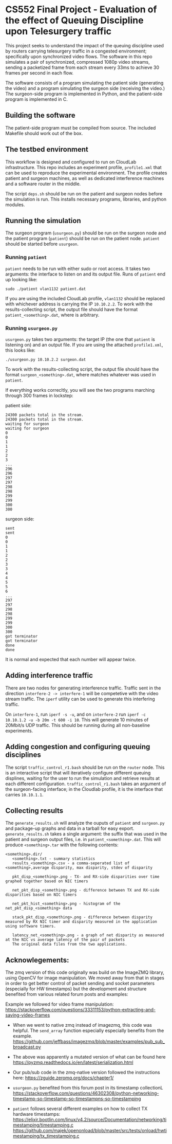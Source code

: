 # CS552 Final Project - Evaluation of the effect of Queuing Discipline upon Telesurgery traffic
This project seeks to understand the impact of the queuing discipline used by routers carrying telesurgery traffic in a congested environment; specifically upon synchronized video flows. The software in this repo simulates a pair of synchronized, compressed 1080p video streams, sending a packetized frame from each stream every 33ms to achieve 30 frames per second in each flow.

The software consists of a program simulating the patient side (generating the video) and a program simulating the surgeon side (receiving the video.) The surgeon-side program is implemented in Python, and the patient-side program is implemented in C.

## Building the software
The patient-side program must be compiled from source. The included Makefile should work out of the box.

## The testbed environment
This workflow is designed and configured to run on CloudLab infrastructure. This repo includes an experiment profile, `profile1.xml` that can be used to reproduce the experimental environment. The profile creates patient and surgeon machines, as well as dedicated interference machines and a software router in the middle.

The script `deps.sh` should be run on the patient and surgeon nodes before the simulation is run. This installs necessary programs, libraries, and python modules.

## Running the simulation
The surgeon program (`usurgeon.py`) should be run on the surgeon node and the patient program (`patient`) should be run on the patient node. `patient` should be started before `usurgeon`. 

### Running `patient`
`patient` needs to be run with either sudo or root access. It takes two arguments: the interface to listen on and its output file. Runs of `patient` end up looking like:

`sudo ./patient vlan1132 patient.dat`

If you are using the included CloudLab profile, `vlan1132` should be replaced with whichever address is carrying the IP `10.10.2.2`. To work with the results-collecting script, the output file should have the format `patient_<something>.dat`, where <something> is arbitrary.

### Running `usurgeon.py`
`usurgeon.py` takes two arguments: the target IP (the one that `patient` is listening on) and an output file. If you are using the attached `profile1.xml`, this looks like:

`./usurgeon.py 10.10.2.2 surgeon.dat`

To work with the results-collecting script, the output file should have the format `surgeon_<something>.dat`, where <something> matches whatever was used in `patient`.

If everything works correcltly, you will see the two programs marching through 300 frames in lockstep:

patient side:
```
24300 packets total in the stream.
24300 packets total in the stream.
waiting for surgeon
waiting for surgeon
0
0
1
1
2
2
3
...
296
296
297
297
298
298
299
299
300
300
```

surgeon side:
```
sent
sent
0
0
1
1
2
2
3
3
4
4
5
5
6
...
297
297
298
298
299
299
300
300
got terminator
got terminator
done
done
```

It is normal and expected that each number will appear twice.

## Adding interference traffic
There are two nodes for generating interference traffic. Traffic sent in the direction `interfere-2 -> interfere-1` will be competetive with the video stream traffic. The `iperf` utility can be used to generate this interfering traffic.

On `interfere-1`, run `iperf -s -u`, and on `interfere-2` run `iperf -c 10.10.1.2 -u -b 20m -t 600 -i 10`. This will generate 10 minutes of 20Mbit/s UDP traffic. This should be running during all non-baseline experiments.

## Adding congestion and configuring queuing disciplines
The script `traffic_control_r1.bash` should be run on the `router` node. This is an interactive script that will iteratively configure different queuing displines, waiting for the user to run the simulation and retrieve results at each different configuration. `traffic_control_r1.bash` takes an argument of the surgeon-facing interface; in the Cloudlab profile, it is the interface that carries `10.10.1.1`.

## Collecting results
The `generate_results.sh` will analyze the ouputs of `patient` and `surgeon.py` and package-up graphs and data in a tarball for easy export. `generate_results.sh` takes a single argument: the suffix that was used in the patient and surgeon output files, i.e. <something> in `patient_<something>.dat`. This will produce `<something>.tar` with the following contents:
  
```
<something>.dir/
   <something>.txt - summary statistics
   results_<something>.csv - a comma-seperated list of <something>,average disparity, max disparity, stdev of disparity
   
   pkt_disp_<something>.png - TX- and RX-side disparities over time graphed together based on NIC timers
   
   net_pkt_disp_<something>.png - difference between TX and RX-side disparities based on NIC timers
   
   net_pkt_hist_<something>.png - histogram of the net_pkt_disp_<something> data
   
   stack_pkt_disp_<something>.png - difference between disparity measured by RX NIC timer and disparity measured in the application using software timers.
   
   latency_net_<something>.png - a graph of net disparity as measured at the NIC vs average latency of the pair of packets
   The original data files from the two applications.
```

## Acknowlegements:
The zmq version of this code originally was build on the ImageZMQ library, using OpenCV for image manipulation. We moved away from that in stages in order to get better control of packet sending and socket parameters (especially for HW timestamps) but the development and structure benefited from various related forum posts and examples:

Example we followed for video frame manipulation:
https://stackoverflow.com/questions/33311153/python-extracting-and-saving-video-frames

- When we went to native zmq instead of imagezmq, this code was helpful. The `send_array` function especially especially benefits from the example. 
https://github.com/jeffbass/imagezmq/blob/master/examples/pub_sub_broadcast.py

- The above was apparently a mutated version of what can be found here
https://pyzmq.readthedocs.io/en/latest/serialization.html

- Our pub/sub code in the zmq-native version followed the instructions here:
https://zguide.zeromq.org/docs/chapter1/

- `usurgeon.py` benefited from this forum post in its timestamp collectionL
https://stackoverflow.com/questions/46302308/python-networking-timestamp-so-timestamp-so-timestampns-so-timestamping

- `patient` follows several different examples on how to collect TX hardware timestamps:
https://elixir.bootlin.com/linux/v4.2/source/Documentation/networking/timestamping/timestamping.c
https://github.com/majek/openonload/blob/master/src/tests/onload/hwtimestamping/tx_timestamping.c





 

